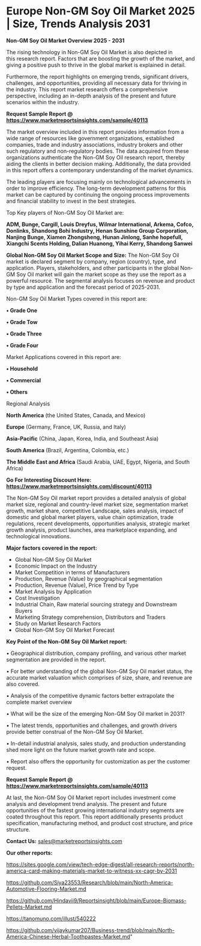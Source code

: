 # Europe Non-GM Soy Oil Market 2025 | Size, Trends Analysis 2031

<Strong> Non-GM Soy Oil Market Overview 2025 - 2031</strong>

The rising technology in Non-GM Soy Oil Market is also depicted in this research report. Factors that are boosting the growth of the market, and giving a positive push to thrive in the global market is explained in detail.

Furthermore, the report highlights on emerging trends, significant drivers, challenges, and opportunities, providing all necessary data for thriving in the industry. This report market research offers a comprehensive perspective, including an in-depth analysis of the present and future scenarios within the industry.

<strong>Request Sample Report @ <a href=https://www.marketreportsinsights.com/sample/40113>https://www.marketreportsinsights.com/sample/40113</a></strong>

The market overview included in this report provides information from a wide range of resources like government organizations, established companies, trade and industry associations, industry brokers and other such regulatory and non-regulatory bodies. The data acquired from these organizations authenticate the Non-GM Soy Oil research report, thereby aiding the clients in better decision making. Additionally, the data provided in this report offers a contemporary understanding of the market dynamics.

The leading players are focusing mainly on technological advancements in order to improve efficiency. The long-term development patterns for this market can be captured by continuing the ongoing process improvements and financial stability to invest in the best strategies.

Top Key players of Non-GM Soy Oil Market are:

<strong>ADM, Bunge, Cargill, Louis Dreyfus, Wilmar International, Arkema, Cofco, Donlinks, Shandong Bohi Industry, Henan Sunshine Group Corporation, Nanjing Bunge, Xiamen Zhongsheng, Hunan Jinlong, Sanhe hopefull, Xiangchi Scents Holding, Dalian Huanong, Yihai Kerry, Shandong Sanwei</strong>

<strong><b>Global Non-GM Soy Oil Market Scope and Size:</b></strong>
The Non-GM Soy Oil market is declared segment by company, region (country), type, and application. Players, stakeholders, and other participants in the global Non-GM Soy Oil market will gain the market scope as they use the report as a powerful resource. The segmental analysis focuses on revenue and product by type and application and the forecast period of 2025-2031.

Non-GM Soy Oil Market Types covered in this report are:

<strong>•  Grade One

•  Grade Tow

•  Grade Three

•  Grade Four</strong>

Market Applications covered in this report are:

<strong>•  Household

•  Commercial

•  Others</strong> 

Regional Analysis

<strong>North America</strong> (the United States, Canada, and Mexico)

<strong>Europe</strong> (Germany, France, UK, Russia, and Italy)

<strong>Asia-Pacific</strong> (China, Japan, Korea, India, and Southeast Asia)

<strong>South America</strong> (Brazil, Argentina, Colombia, etc.)

<strong>The Middle East and Africa</strong> (Saudi Arabia, UAE, Egypt, Nigeria, and South Africa)

<strong>Go For Interesting Discount Here: <a href=https://www.marketreportsinsights.com/discount/40113>https://www.marketreportsinsights.com/discount/40113</a></strong>

The Non-GM Soy Oil market report provides a detailed analysis of global market size, regional and country-level market size, segmentation market growth, market share, competitive Landscape, sales analysis, impact of domestic and global market players, value chain optimization, trade regulations, recent developments, opportunities analysis, strategic market growth analysis, product launches, area marketplace expanding, and technological innovations.

<strong><b>Major factors covered in the report:</b></strong>
<ul>
  <li>Global Non-GM Soy Oil Market </li>
  <li>Economic Impact on the Industry</li>
  <li>Market Competition in terms of Manufacturers</li>
  <li>Production, Revenue (Value) by geographical segmentation</li>
  <li>Production, Revenue (Value), Price Trend by Type</li>
  <li>Market Analysis by Application</li>
  <li>Cost Investigation</li>
  <li>Industrial Chain, Raw material sourcing strategy and Downstream Buyers</li>
  <li>Marketing Strategy comprehension, Distributors and Traders</li>
  <li>Study on Market Research Factors</li>
  <li>Global Non-GM Soy Oil Market Forecast</li>
</ul>

<strong><b>Key Point of the Non-GM Soy Oil Market report:</b></strong>

• Geographical distribution, company profiling, and various other market segmentation are provided in the report.

• For better understanding of the global Non-GM Soy Oil market status, the accurate market valuation which comprises of size, share, and revenue are also covered.

• Analysis of the competitive dynamic factors better extrapolate the complete market overview

• What will be the size of the emerging Non-GM Soy Oil market in 2031?

• The latest trends, opportunities and challenges, and growth drivers provide better construal of the Non-GM Soy Oil Market.

• In-detail industrial analysis, sales study, and production understanding shed more light on the future market growth rate and scope.

• Report also offers the opportunity for customization as per the customer request.

<strong>Request Sample Report @ <a href=https://www.marketreportsinsights.com/sample/40113>https://www.marketreportsinsights.com/sample/40113</a></strong>

At last, the Non-GM Soy Oil Market report includes investment come analysis and development trend analysis. The present and future opportunities of the fastest growing international industry segments are coated throughout this report. This report additionally presents product specification, manufacturing method, and product cost structure, and price structure.

<strong>Contact Us:</strong>
sales@marketreportsinsights.com

<strong>Our other reports:</strong>

<a href=https://sites.google.com/view/tech-edge-digest/all-research-reports/north-america-card-making-materials-market-to-witness-xx-cagr-by-2031>https://sites.google.com/view/tech-edge-digest/all-research-reports/north-america-card-making-materials-market-to-witness-xx-cagr-by-2031</a>

<a href=https://github.com/Siya23553/Research/blob/main/North-America-Automotive-Flooring-Market.md>https://github.com/Siya23553/Research/blob/main/North-America-Automotive-Flooring-Market.md</a>

<a href=https://github.com/Hindavii9/Reportsinsight/blob/main/Europe-Biomass-Pellets-Market.md>https://github.com/Hindavii9/Reportsinsight/blob/main/Europe-Biomass-Pellets-Market.md</a>

<a href=https://tanomuno.com/illust/540222>https://tanomuno.com/illust/540222</a>

<a href=https://github.com/vijaykumar207/Business-trend/blob/main/North-America-Chinese-Herbal-Toothpastes-Market.md>https://github.com/vijaykumar207/Business-trend/blob/main/North-America-Chinese-Herbal-Toothpastes-Market.md</a>"
